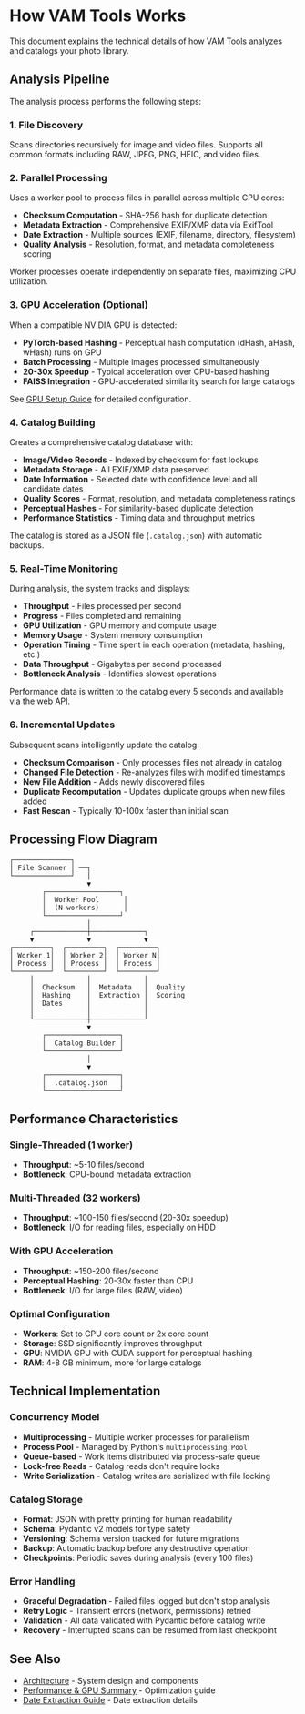 # How VAM Tools Works

This document explains the technical details of how VAM Tools analyzes and catalogs your photo library.

## Analysis Pipeline

The analysis process performs the following steps:

### 1. File Discovery

Scans directories recursively for image and video files. Supports all common formats including RAW, JPEG, PNG, HEIC, and video files.

### 2. Parallel Processing

Uses a worker pool to process files in parallel across multiple CPU cores:

- **Checksum Computation** - SHA-256 hash for duplicate detection
- **Metadata Extraction** - Comprehensive EXIF/XMP data via ExifTool
- **Date Extraction** - Multiple sources (EXIF, filename, directory, filesystem)
- **Quality Analysis** - Resolution, format, and metadata completeness scoring

Worker processes operate independently on separate files, maximizing CPU utilization.

### 3. GPU Acceleration (Optional)

When a compatible NVIDIA GPU is detected:

- **PyTorch-based Hashing** - Perceptual hash computation (dHash, aHash, wHash) runs on GPU
- **Batch Processing** - Multiple images processed simultaneously
- **20-30x Speedup** - Typical acceleration over CPU-based hashing
- **FAISS Integration** - GPU-accelerated similarity search for large catalogs

See [GPU Setup Guide](./GPU_SETUP_GUIDE.md) for detailed configuration.

### 4. Catalog Building

Creates a comprehensive catalog database with:

- **Image/Video Records** - Indexed by checksum for fast lookups
- **Metadata Storage** - All EXIF/XMP data preserved
- **Date Information** - Selected date with confidence level and all candidate dates
- **Quality Scores** - Format, resolution, and metadata completeness ratings
- **Perceptual Hashes** - For similarity-based duplicate detection
- **Performance Statistics** - Timing data and throughput metrics

The catalog is stored as a JSON file (`.catalog.json`) with automatic backups.

### 5. Real-Time Monitoring

During analysis, the system tracks and displays:

- **Throughput** - Files processed per second
- **Progress** - Files completed and remaining
- **GPU Utilization** - GPU memory and compute usage
- **Memory Usage** - System memory consumption
- **Operation Timing** - Time spent in each operation (metadata, hashing, etc.)
- **Data Throughput** - Gigabytes per second processed
- **Bottleneck Analysis** - Identifies slowest operations

Performance data is written to the catalog every 5 seconds and available via the web API.

### 6. Incremental Updates

Subsequent scans intelligently update the catalog:

- **Checksum Comparison** - Only processes files not already in catalog
- **Changed File Detection** - Re-analyzes files with modified timestamps
- **New File Addition** - Adds newly discovered files
- **Duplicate Recomputation** - Updates duplicate groups when new files added
- **Fast Rescan** - Typically 10-100x faster than initial scan

## Processing Flow Diagram

```
┌──────────────┐
│ File Scanner │ ──┐
└──────────────┘   │
                   ▼
        ┌──────────────────┐
        │  Worker Pool      │
        │  (N workers)      │
        └──────────────────┘
                   │
     ┌─────────────┼─────────────┐
     ▼             ▼             ▼
┌─────────┐  ┌─────────┐  ┌─────────┐
│ Worker 1│  │ Worker 2│  │ Worker N│
│ Process │  │ Process │  │ Process │
└─────────┘  └─────────┘  └─────────┘
     │             │             │
     │  Checksum   │  Metadata   │  Quality
     │  Hashing    │  Extraction │  Scoring
     │  Dates      │             │
     │             │             │
     └─────────────┼─────────────┘
                   ▼
        ┌──────────────────┐
        │  Catalog Builder │
        └──────────────────┘
                   │
                   ▼
        ┌──────────────────┐
        │  .catalog.json   │
        └──────────────────┘
```

## Performance Characteristics

### Single-Threaded (1 worker)
- **Throughput**: ~5-10 files/second
- **Bottleneck**: CPU-bound metadata extraction

### Multi-Threaded (32 workers)
- **Throughput**: ~100-150 files/second (20-30x speedup)
- **Bottleneck**: I/O for reading files, especially on HDD

### With GPU Acceleration
- **Throughput**: ~150-200 files/second
- **Perceptual Hashing**: 20-30x faster than CPU
- **Bottleneck**: I/O for large files (RAW, video)

### Optimal Configuration
- **Workers**: Set to CPU core count or 2x core count
- **Storage**: SSD significantly improves throughput
- **GPU**: NVIDIA GPU with CUDA support for perceptual hashing
- **RAM**: 4-8 GB minimum, more for large catalogs

## Technical Implementation

### Concurrency Model
- **Multiprocessing** - Multiple worker processes for parallelism
- **Process Pool** - Managed by Python's `multiprocessing.Pool`
- **Queue-based** - Work items distributed via process-safe queue
- **Lock-free Reads** - Catalog reads don't require locks
- **Write Serialization** - Catalog writes are serialized with file locking

### Catalog Storage
- **Format**: JSON with pretty printing for human readability
- **Schema**: Pydantic v2 models for type safety
- **Versioning**: Schema version tracked for future migrations
- **Backup**: Automatic backup before any destructive operation
- **Checkpoints**: Periodic saves during analysis (every 100 files)

### Error Handling
- **Graceful Degradation** - Failed files logged but don't stop analysis
- **Retry Logic** - Transient errors (network, permissions) retried
- **Validation** - All data validated with Pydantic before catalog write
- **Recovery** - Interrupted scans can be resumed from last checkpoint

## See Also

- [Architecture](./ARCHITECTURE.md) - System design and components
- [Performance & GPU Summary](./PERFORMANCE_AND_GPU_SUMMARY.md) - Optimization guide
- [Date Extraction Guide](./DATE_EXTRACTION_GUIDE.md) - Date extraction details
